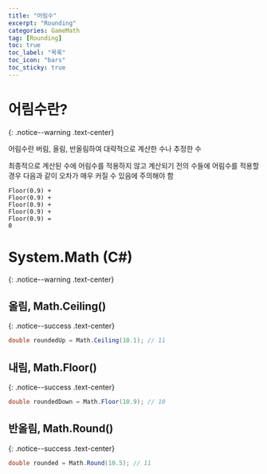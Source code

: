 ```yaml
---
title: "어림수"
excerpt: "Rounding"
categories: GameMath
tag: [Rounding]
toc: true
toc_label: "목록"
toc_icon: "bars"
toc_sticky: true
---
```


# 어림수란?
{: .notice--warning .text-center}

어림수란 버림, 올림, 반올림하여 대략적으로 계산한 수나 추정한 수

최종적으로 계산된 수에 어림수를 적용하지 않고 계산되기 전의 수들에 어림수를 적용할 경우 다음과 같이 오차가 매우 커질 수 있음에 주의해야 함

```
Floor(0.9) +
Floor(0.9) +
Floor(0.9) +
Floor(0.9) +
Floor(0.9) =
0
```

# System.Math (C#)
{: .notice--warning .text-center}

## 올림, Math.Ceiling()
{: .notice--success .text-center}

```c#
double roundedUp = Math.Ceiling(10.1); // 11
```

## 내림, Math.Floor()
{: .notice--success .text-center}

```c#
double roundedDown = Math.Floor(10.9); // 10
```

## 반올림, Math.Round()
{: .notice--success .text-center}

```c#
double rounded = Math.Round(10.5); // 11
```